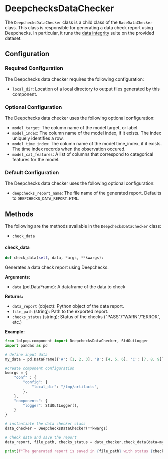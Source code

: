 # DeepchecksDataChecker

The `DeepchecksDataChecker` class is a child class of the `BaseDataChecker` class. This class is responsible for generating a data check report using Deepchecks. In particular, it runs the [data integrity](https://docs.deepchecks.com/en/stable/tabular/auto_checks/data_integrity/index.html#) suite on the provided dataset. 

## Configuration

### Required Configuration
The Deepchecks data checker requires the following configuration: 

- `local_dir`: Location of a local directory to output files generated by this component. 

### Optional Configuration
The Deepchecks data checker uses the following optional configuration: 

- `model_target`: The column name of the model target, or label. 
- `model_index`: The column name of the model index, if it exists. The index uniquely identifies a row. 
- `model_time_index`: The column name of the model time_index, if it exists. The time index records when the observation occured. 
- `model_cat_features`: A list of columns that correspond to categorical features for the model.  

### Default Configuration
The Deepchecks data checker uses the following optional configuration: 

- `deepchecks_report_name`: The file name of the generated report. Defaults to `DEEPCHECKS_DATA_REPORT.HTML`. 

## Methods
The following are the methods available in the `DeepchecksDataChecker` class:

- `check_data`

#### check_data
```python
def check_data(self, data, *args, **kwargs):
```
Generates a data check report using Deepchecks.

**Arguments:**

- `data` (pd.DataFrame): A dataframe of the data to check

**Returns:**

- `data_report` (object): Python object of the data report.
- `file_path` (string):  Path to the exported report. 
- `checks_status` (string): Status of the checks ("PASS"/"WARN"/"ERROR", etc.)

**Example:**
```python
from lolpop.component import DeepchecksDataChecker, StdOutLogger
import pandas as pd

# define input data
my_data = pd.DataFrame({'A': [1, 2, 3], 'B': [4, 5, 6], 'C': [7, 8, 9]})

#create component configuration
kwargs = {
    "conf" : {
        "config": {
            "local_dir": "/tmp/artifacts",
        },
    },
    "components": {
        "logger": StdOutLogger(),
    }
}

# instantiate the data checker class
data_checker = DeepchecksDataChecker(**kwargs)

# check data and save the report
data_report, file_path, checks_status = data_checker.check_data(data=my_data)

print(f"The generated report is saved in {file_path} with status {checks_status}.")
```